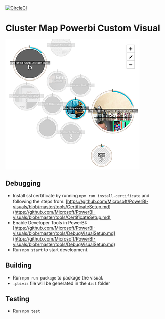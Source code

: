 [![CircleCI](https://circleci.com/gh/Microsoft/PowerBI-visuals-ClusterMap/tree/master.svg?style=svg)](https://circleci.com/gh/Microsoft/PowerBI-visuals-ClusterMap/tree/master)

# Cluster Map Powerbi Custom Visual
![Alt text](assets/screenshot.png?raw=true "Cluster Map")

## Debugging

* Install ssl certificate by running `npm run install-certificate` and following the steps from: [https://github.com/Microsoft/PowerBI-visuals/blob/master/tools/CertificateSetup.md](https://github.com/Microsoft/PowerBI-visuals/blob/master/tools/CertificateSetup.md)
* Enable Developer Tools in PowerBI: [https://github.com/Microsoft/PowerBI-visuals/blob/master/tools/DebugVisualSetup.md](https://github.com/Microsoft/PowerBI-visuals/blob/master/tools/DebugVisualSetup.md)
* Run `npm start` to start development.

## Building

* Run `npm run package` to package the visual.
* `.pbiviz` file will be generated in the `dist` folder

## Testing

* Run `npm test`